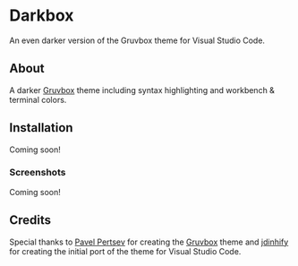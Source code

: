 # Darkbox

An even darker version of the Gruvbox theme for Visual Studio Code.

## About

A darker [Gruvbox](https://github.com/morhetz/gruvbox) theme including syntax highlighting and workbench & terminal colors.

## Installation

Coming soon!

### Screenshots

Coming soon!

## Credits

Special thanks to [Pavel Pertsev](https://github.com/morhetz) for creating the [Gruvbox](https://github.com/morhetz/gruvbox) theme and [jdinhify](https://github.com/jdinhify) for creating the initial port of the theme for Visual Studio Code.
